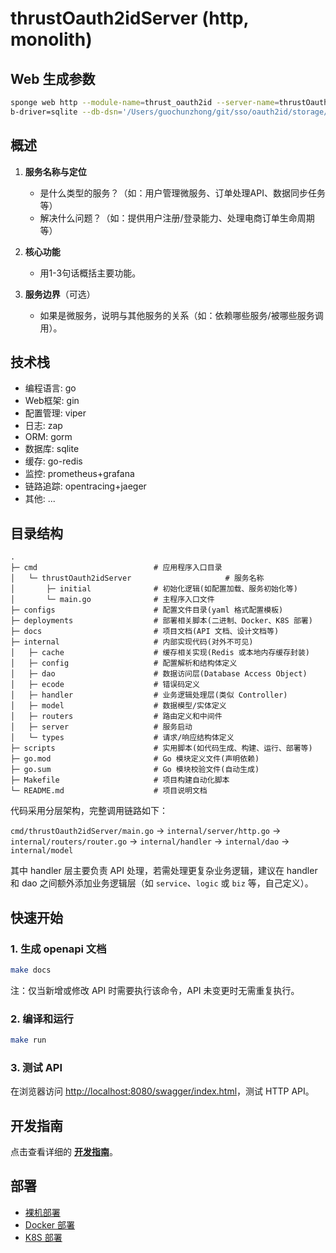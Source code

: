 # thrustOauth2idServer (http, monolith)

## Web 生成参数

```bash
sponge web http --module-name=thrust_oauth2id --server-name=thrustOauth2idServer --project-name=oauth2idThruster --d
b-driver=sqlite --db-dsn='/Users/guochunzhong/git/sso/oauth2id/storage/oauth2id_dev.sqlite3' --db-table=users --extended-api=true --embed=true
```

## 概述

1. **服务名称与定位**  
   - 是什么类型的服务？（如：用户管理微服务、订单处理API、数据同步任务等）
   - 解决什么问题？（如：提供用户注册/登录能力、处理电商订单生命周期等）

2. **核心功能**  
   - 用1-3句话概括主要功能。

3. **服务边界**（可选）  
   - 如果是微服务，说明与其他服务的关系（如：依赖哪些服务/被哪些服务调用）。

## 技术栈

- 编程语言: go
- Web框架: gin
- 配置管理: viper
- 日志: zap
- ORM: gorm
- 数据库: sqlite
- 缓存: go-redis
- 监控: prometheus+grafana
- 链路追踪: opentracing+jaeger
- 其他: ...

## 目录结构

```text
.
├─ cmd                          # 应用程序入口目录
│   └─ thrustOauth2idServer                     # 服务名称
│       ├─ initial              # 初始化逻辑(如配置加载、服务初始化等)
│       └─ main.go              # 主程序入口文件
├─ configs                      # 配置文件目录(yaml 格式配置模板)
├─ deployments                  # 部署相关脚本(二进制、Docker、K8S 部署)
├─ docs                         # 项目文档(API 文档、设计文档等)
├─ internal                     # 内部实现代码(对外不可见)
│   ├─ cache                    # 缓存相关实现(Redis 或本地内存缓存封装)
│   ├─ config                   # 配置解析和结构体定义
│   ├─ dao                      # 数据访问层(Database Access Object)
│   ├─ ecode                    # 错误码定义
│   ├─ handler                  # 业务逻辑处理层(类似 Controller)
│   ├─ model                    # 数据模型/实体定义
│   ├─ routers                  # 路由定义和中间件
│   ├─ server                   # 服务启动
│   └─ types                    # 请求/响应结构体定义
├─ scripts                      # 实用脚本(如代码生成、构建、运行、部署等)
├─ go.mod                       # Go 模块定义文件(声明依赖)
├─ go.sum                       # Go 模块校验文件(自动生成)
├─ Makefile                     # 项目构建自动化脚本
└─ README.md                    # 项目说明文档
```

代码采用分层架构，完整调用链路如下：

`cmd/thrustOauth2idServer/main.go` → `internal/server/http.go` → `internal/routers/router.go` → `internal/handler` → `internal/dao` → `internal/model`

其中 handler 层主要负责 API 处理，若需处理更复杂业务逻辑，建议在 handler 和 dao 之间额外添加业务逻辑层（如 `service`、`logic` 或 `biz` 等，自己定义）。

## 快速开始

### 1. 生成 openapi 文档

```bash
make docs
```

注：仅当新增或修改 API 时需要执行该命令，API 未变更时无需重复执行。

### 2. 编译和运行

```bash
make run
```

### 3. 测试 API

在浏览器访问 [http://localhost:8080/swagger/index.html](http://localhost:8080/swagger/index.html)，测试 HTTP API。

## 开发指南

点击查看详细的 [**开发指南**](https://go-sponge.com/zh/guide/web/based-on-sql.html)。

## 部署

- [裸机部署](https://go-sponge.com/zh/deployment/binary.html)
- [Docker 部署](https://go-sponge.com/zh/deployment/docker.html)
- [K8S 部署](https://go-sponge.com/zh/deployment/kubernetes.html)

